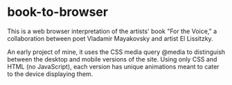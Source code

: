 # book-to-browser
This is a web browser interpretation of the artists' book "For the Voice," a collaboration between poet Vladamir Mayakovsky and artist El Lissitzky.

An early project of mine, it uses the CSS media query @media to distinguish between the desktop and mobile versions of the site. Using only CSS and HTML (no JavaScript), each version has unique animations meant to cater to the device displaying them.
